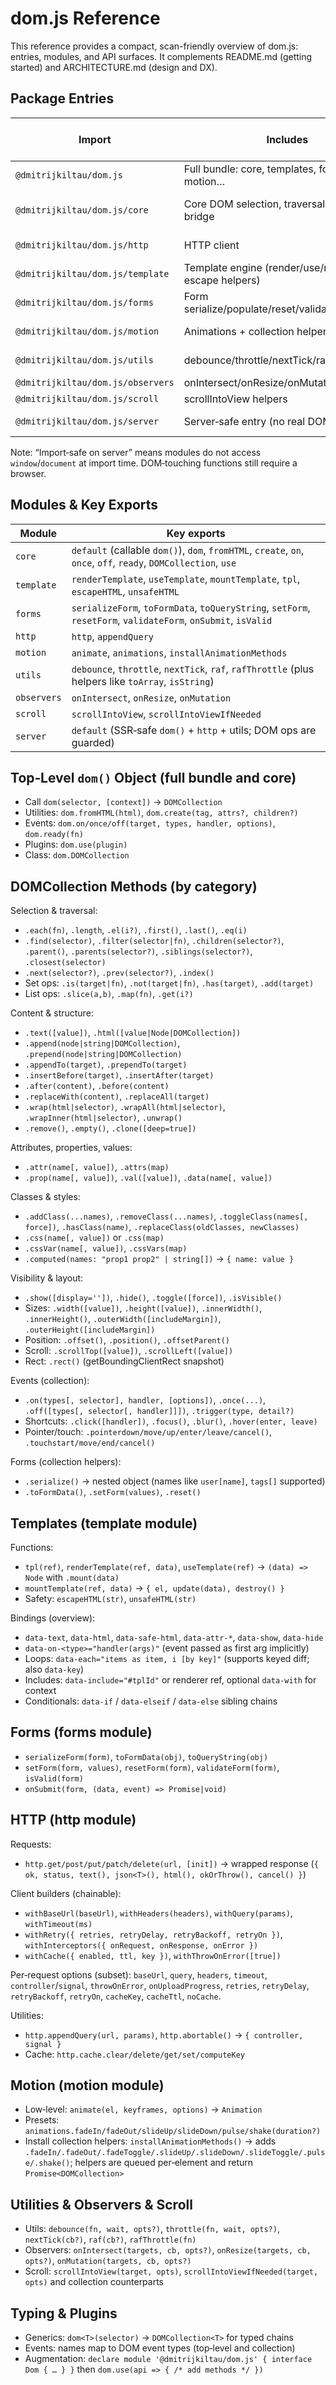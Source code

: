 # dom.js Reference

This reference provides a compact, scan-friendly overview of dom.js: entries, modules, and API surfaces. It complements README.md (getting started) and ARCHITECTURE.md (design and DX).

## Package Entries

| Import                                  | Includes                                             | Import‑safe on server | Approx size (min+gzip) | Typical use |
| --------------------------------------- | ---------------------------------------------------- | --------------------- | ---------------------- | ----------- |
| `@dmitrijkiltau/dom.js`                 | Full bundle: core, templates, forms, http, motion…   | Yes (DOM used at call)| ~10–11 KB              | Easiest start |
| `@dmitrijkiltau/dom.js/core`            | Core DOM selection, traversal, events, utils bridge  | Yes                   | ~6–7 KB                | Minimal DOM toolkit |
| `@dmitrijkiltau/dom.js/http`            | HTTP client                                          | Yes                   | ~0.7 KB                | API calls only |
| `@dmitrijkiltau/dom.js/template`        | Template engine (render/use/mount, escape helpers)   | Yes                   | ~2.8 KB                | HTML templates |
| `@dmitrijkiltau/dom.js/forms`           | Form serialize/populate/reset/validate/submit        | Yes                   | ~1.7 KB                | Forms utilities |
| `@dmitrijkiltau/dom.js/motion`          | Animations + collection helpers installer            | Yes                   | ~6.5 KB                | Web Animations |
| `@dmitrijkiltau/dom.js/utils`           | debounce/throttle/nextTick/raf(/rafThrottle)         | Yes                   | tiny                   | Scheduling & rate‑limit |
| `@dmitrijkiltau/dom.js/observers`       | onIntersect/onResize/onMutation wrappers             | Yes                   | tiny                   | Observers |
| `@dmitrijkiltau/dom.js/scroll`          | scrollIntoView helpers                               | Yes                   | tiny                   | Scrolling |
| `@dmitrijkiltau/dom.js/server`          | Server‑safe entry (no real DOM ops)                  | Yes                   | —                      | SSR/Node import |

Note: “Import‑safe on server” means modules do not access `window`/`document` at import time. DOM‑touching functions still require a browser.

## Modules & Key Exports

| Module                        | Key exports |
| ---------------------------- | ----------- |
| `core`                       | `default` (callable `dom()`), `dom`, `fromHTML`, `create`, `on`, `once`, `off`, `ready`, `DOMCollection`, `use` |
| `template`                   | `renderTemplate`, `useTemplate`, `mountTemplate`, `tpl`, `escapeHTML`, `unsafeHTML` |
| `forms`                      | `serializeForm`, `toFormData`, `toQueryString`, `setForm`, `resetForm`, `validateForm`, `onSubmit`, `isValid` |
| `http`                       | `http`, `appendQuery` |
| `motion`                     | `animate`, `animations`, `installAnimationMethods` |
| `utils`                      | `debounce`, `throttle`, `nextTick`, `raf`, `rafThrottle` (plus helpers like `toArray`, `isString`) |
| `observers`                  | `onIntersect`, `onResize`, `onMutation` |
| `scroll`                     | `scrollIntoView`, `scrollIntoViewIfNeeded` |
| `server`                     | `default` (SSR‑safe `dom()` + `http` + utils; DOM ops are guarded) |

## Top‑Level `dom()` Object (full bundle and core)

- Call `dom(selector, [context])` → `DOMCollection`
- Utilities: `dom.fromHTML(html)`, `dom.create(tag, attrs?, children?)`
- Events: `dom.on/once/off(target, types, handler, options)`, `dom.ready(fn)`
- Plugins: `dom.use(plugin)`
- Class: `dom.DOMCollection`

## DOMCollection Methods (by category)

Selection & traversal:
- `.each(fn)`, `.length`, `.el(i?)`, `.first()`, `.last()`, `.eq(i)`
- `.find(selector)`, `.filter(selector|fn)`, `.children(selector?)`, `.parent()`, `.parents(selector?)`, `.siblings(selector?)`, `.closest(selector)`
- `.next(selector?)`, `.prev(selector?)`, `.index()`
- Set ops: `.is(target|fn)`, `.not(target|fn)`, `.has(target)`, `.add(target)`
- List ops: `.slice(a,b)`, `.map(fn)`, `.get(i?)`

Content & structure:
- `.text([value])`, `.html([value|Node|DOMCollection])`
- `.append(node|string|DOMCollection)`, `.prepend(node|string|DOMCollection)`
- `.appendTo(target)`, `.prependTo(target)`
- `.insertBefore(target)`, `.insertAfter(target)`
- `.after(content)`, `.before(content)`
- `.replaceWith(content)`, `.replaceAll(target)`
- `.wrap(html|selector)`, `.wrapAll(html|selector)`, `.wrapInner(html|selector)`, `.unwrap()`
- `.remove()`, `.empty()`, `.clone([deep=true])`

Attributes, properties, values:
- `.attr(name[, value])`, `.attrs(map)`
- `.prop(name[, value])`, `.val([value])`, `.data(name[, value])`

Classes & styles:
- `.addClass(...names)`, `.removeClass(...names)`, `.toggleClass(names[, force])`, `.hasClass(name)`, `.replaceClass(oldClasses, newClasses)`
- `.css(name[, value])` or `.css(map)`
- `.cssVar(name[, value])`, `.cssVars(map)`
- `.computed(names: "prop1 prop2" | string[])` → `{ name: value }`

Visibility & layout:
- `.show([display=''])`, `.hide()`, `.toggle([force])`, `.isVisible()`
- Sizes: `.width([value])`, `.height([value])`, `.innerWidth()`, `.innerHeight()`, `.outerWidth([includeMargin])`, `.outerHeight([includeMargin])`
- Position: `.offset()`, `.position()`, `.offsetParent()`
- Scroll: `.scrollTop([value])`, `.scrollLeft([value])`
- Rect: `.rect()` (getBoundingClientRect snapshot)

Events (collection):
- `.on(types[, selector], handler, [options])`, `.once(...)`, `.off([types[, selector[, handler]]])`, `.trigger(type, detail?)`
- Shortcuts: `.click([handler])`, `.focus()`, `.blur()`, `.hover(enter, leave)`
- Pointer/touch: `.pointerdown/move/up/enter/leave/cancel()`, `.touchstart/move/end/cancel()`

Forms (collection helpers):
- `.serialize()` → nested object (names like `user[name]`, `tags[]` supported)
- `.toFormData()`, `.setForm(values)`, `.reset()`

## Templates (template module)

Functions:
- `tpl(ref)`, `renderTemplate(ref, data)`, `useTemplate(ref)` → `(data) => Node` with `.mount(data)`
- `mountTemplate(ref, data)` → `{ el, update(data), destroy() }`
- Safety: `escapeHTML(str)`, `unsafeHTML(str)`

Bindings (overview):
- `data-text`, `data-html`, `data-safe-html`, `data-attr-*`, `data-show`, `data-hide`
- `data-on-<type>="handler(args)"` (event passed as first arg implicitly)
- Loops: `data-each="items as item, i [by key]"` (supports keyed diff; also `data-key`)
- Includes: `data-include="#tplId"` or renderer ref, optional `data-with` for context
- Conditionals: `data-if` / `data-elseif` / `data-else` sibling chains

## Forms (forms module)

- `serializeForm(form)`, `toFormData(obj)`, `toQueryString(obj)`
- `setForm(form, values)`, `resetForm(form)`, `validateForm(form)`, `isValid(form)`
- `onSubmit(form, (data, event) => Promise|void)`

## HTTP (http module)

Requests:
- `http.get/post/put/patch/delete(url, [init])` → wrapped response (`{ ok, status, text(), json<T>(), html(), okOrThrow(), cancel() }`)

Client builders (chainable):
- `withBaseUrl(baseUrl)`, `withHeaders(headers)`, `withQuery(params)`, `withTimeout(ms)`
- `withRetry({ retries, retryDelay, retryBackoff, retryOn })`, `withInterceptors({ onRequest, onResponse, onError })`
- `withCache({ enabled, ttl, key })`, `withThrowOnError([true])`

Per‑request options (subset): `baseUrl`, `query`, `headers`, `timeout`, `controller`/`signal`, `throwOnError`, `onUploadProgress`, `retries`, `retryDelay`, `retryBackoff`, `retryOn`, `cacheKey`, `cacheTtl`, `noCache`.

Utilities:
- `http.appendQuery(url, params)`, `http.abortable()` → `{ controller, signal }`
- Cache: `http.cache.clear/delete/get/set/computeKey`

## Motion (motion module)

- Low‑level: `animate(el, keyframes, options)` → `Animation`
- Presets: `animations.fadeIn/fadeOut/slideUp/slideDown/pulse/shake(duration?)`
- Install collection helpers: `installAnimationMethods()` → adds `.fadeIn/.fadeOut/.fadeToggle/.slideUp/.slideDown/.slideToggle/.pulse/.shake()`; helpers are queued per‑element and return `Promise<DOMCollection>`

## Utilities & Observers & Scroll

- Utils: `debounce(fn, wait, opts?)`, `throttle(fn, wait, opts?)`, `nextTick(cb?)`, `raf(cb?)`, `rafThrottle(fn)`
- Observers: `onIntersect(targets, cb, opts?)`, `onResize(targets, cb, opts?)`, `onMutation(targets, cb, opts?)`
- Scroll: `scrollIntoView(target, opts)`, `scrollIntoViewIfNeeded(target, opts)` and collection counterparts

## Typing & Plugins

- Generics: `dom<T>(selector)` → `DOMCollection<T>` for typed chains
- Events: names map to DOM event types (top‑level and collection)
- Augmentation: `declare module '@dmitrijkiltau/dom.js' { interface Dom { … } }` then `dom.use(api => { /* add methods */ })`
